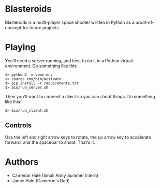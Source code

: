# Blasteroids

Blasteroids is a multi-player space shooter written in Python as a proof-of-concept for future projects.

# Playing

You'll need a server running, and best to do it in a Python virtual environment. Do something like this:

    $> python3 -m venv env
    $> source env/bin/activate
    $> pip install -r requirements.txt
    $> bin/run_server.sh

Then you'll want to connect a client so you can shoot things. Do something like this:

    $> bin/run_client.sh

## Controls

Use the left and right arrow keys to rotate, the up arrow key to accelerate forward, and the spacebar to shoot. That's it.

# Authors

* Cameron Hale (Small Army Summer Intern)
* Jamie Hale (Cameron's Dad)
